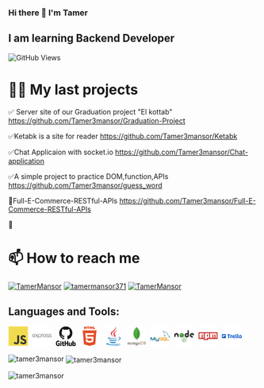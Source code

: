 ### Hi there 👋 I'm Tamer
## I am learning Backend Developer

![GitHub Views](https://komarev.com/ghpvc/?username=Tamer3mansor)
    
# 👨‍💻 My last projects

<pr>

✅ Server site of our Graduation project "El kottab" https://github.com/Tamer3mansor/Graduation-Project

✅Ketabk is a site for reader         https://github.com/Tamer3mansor/Ketabk

✅Chat Applicaion with socket.io                     https://github.com/Tamer3mansor/Chat-application

✅A simple project to practice DOM,function,APIs     https://github.com/Tamer3mansor/guess_word

🚧Full-E-Commerce-RESTful-APIs  https://github.com/Tamer3mansor/Full-E-Commerce-RESTful-APIs

🚧 

# 📫 How to reach me 

<a href="https://www.hackerrank.com/tamermansor371" target="blank"><img align="center" src="https://raw.githubusercontent.com/rahuldkjain/github-profile-readme-generator/master/src/images/icons/Social/hackerrank.svg" alt="TamerMansor" height="30" width="40" /></a>
<a href="https://leetcode.com/tamermansor371/" target="blank"><img align="center" src="https://raw.githubusercontent.com/rahuldkjain/github-profile-readme-generator/master/src/images/icons/Social/leet-code.svg" alt="tamermansor371" height="30" width="40" /></a>
<a href="https://www.linkedin.com/in/tamer-mansor-05b713258/" target="blank"><img align="center" src="https://raw.githubusercontent.com/rahuldkjain/github-profile-readme-generator/master/src/images/icons/Social/linked-in-alt.svg" alt="TamerMansor" height="30" width="40" /></a>
</p>

    
## Languages and Tools:
<div>
 <img src="https://github.com/devicons/devicon/blob/master/icons/javascript/javascript-original.svg" title="Java" alt="Java" width="40" height="40"/>&nbsp;
  <img src="https://github.com/devicons/devicon/blob/master/icons/express/express-original-wordmark.svg" title="Java" alt="Java" width="40" height="40"/>&nbsp;
   <img src="https://github.com/devicons/devicon/blob/master/icons/github/github-original-wordmark.svg" title="Java" alt="Java" width="40" height="40"/>&nbsp;
    <img src="https://github.com/devicons/devicon/blob/master/icons/html5/html5-plain-wordmark.svg" title="Java" alt="Java" width="40" height="40"/>&nbsp;
    <img src="https://github.com/devicons/devicon/blob/master/icons/java/java-original.svg" title="Java" alt="Java" width="40" height="40"/>&nbsp;
     <img src="https://github.com/devicons/devicon/blob/master/icons/mongodb/mongodb-original-wordmark.svg" title="Java" alt="Java" width="40" height="40"/>&nbsp;
      <img src="https://github.com/devicons/devicon/blob/master/icons/mysql/mysql-original-wordmark.svg" title="Java" alt="Java" width="40" height="40"/>&nbsp;
       <img src="https://github.com/devicons/devicon/blob/master/icons/nodejs/nodejs-original-wordmark.svg" title="Java" alt="Java" width="40" height="40"/>&nbsp;
        <img src="https://github.com/devicons/devicon/blob/master/icons/npm/npm-original-wordmark.svg" title="Java" alt="Java" width="40" height="40"/>&nbsp;
          <img src="https://github.com/devicons/devicon/blob/master/icons/trello/trello-plain-wordmark.svg" title="Java" alt="Java" width="40" height="40"/>&nbsp;
</div>

<div>
    
<p><img align="left" src="https://github-readme-stats-sigma-five.vercel.app/api/top-langs?username=tamer3mansor&show_icons=true&locale=en&layout=compact" alt="tamer3mansor"/></p>

<p>&nbsp;<img align="center" src="https://github-readme-stats-sigma-five.vercel.app/api?username=tamer3mansor&show_icons=true&locale=en" alt="tamer3mansor" /></p>

<p><img align="center" src="https://github-readme-streak-stats.herokuapp.com/?user=tamer3mansor&" alt="tamer3mansor" /></p>
    </div> 

<!--
**Tamer3mansor/Tamer3mansor** is a ✨ _special_ ✨ repository because its `README.md` (this file) appears on your GitHub profile..
-->
